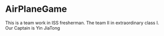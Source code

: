 # AirPlaneGame
This is a team work in ISS fresherman.
The team II in extraordinary class I.
Our Captain is Yin JiaTong
